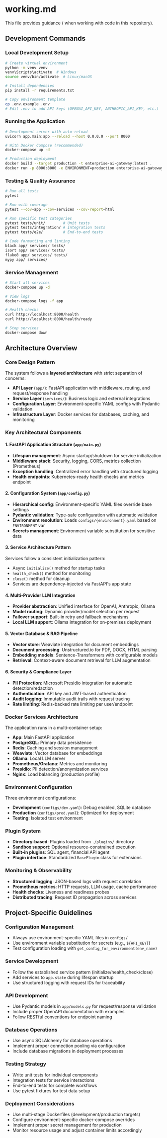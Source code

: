 # working.md

This file provides guidance ( when working with code in this repository).

## Development Commands

### Local Development Setup
```bash
# Create virtual environment  
python -m venv venv
venv\Scripts\activate  # Windows
source venv/bin/activate  # Linux/macOS

# Install dependencies
pip install -r requirements.txt

# Copy environment template
cp .env.example .env
# Edit .env to add API keys (OPENAI_API_KEY, ANTHROPIC_API_KEY, etc.)
```

### Running the Application
```bash
# Development server with auto-reload
uvicorn app.main:app --reload --host 0.0.0.0 --port 8000

# With Docker Compose (recommended)
docker-compose up -d

# Production deployment
docker build --target production -t enterprise-ai-gateway:latest .
docker run -p 8000:8000 -e ENVIRONMENT=production enterprise-ai-gateway:latest
```

### Testing & Quality Assurance
```bash
# Run all tests
pytest

# Run with coverage
pytest --cov=app --cov=services --cov-report=html

# Run specific test categories
pytest tests/unit/        # Unit tests
pytest tests/integration/ # Integration tests
pytest tests/e2e/         # End-to-end tests

# Code formatting and linting
black app/ services/ tests/
isort app/ services/ tests/
flake8 app/ services/ tests/
mypy app/ services/
```

### Service Management
```bash
# Start all services
docker-compose up -d

# View logs
docker-compose logs -f app

# Health checks
curl http://localhost:8000/health
curl http://localhost:8000/health/ready

# Stop services
docker-compose down
```

## Architecture Overview

### Core Design Pattern
The system follows a **layered architecture** with strict separation of concerns:

- **API Layer** (`app/`): FastAPI application with middleware, routing, and request/response handling
- **Service Layer** (`services/`): Business logic and external integrations  
- **Configuration Layer**: Environment-specific YAML configs with Pydantic validation
- **Infrastructure Layer**: Docker services for databases, caching, and monitoring

### Key Architectural Components

#### 1. FastAPI Application Structure (`app/main.py`)
- **Lifespan management**: Async startup/shutdown for service initialization
- **Middleware stack**: Security, logging, CORS, metrics collection (Prometheus)
- **Exception handling**: Centralized error handling with structured logging
- **Health endpoints**: Kubernetes-ready health checks and metrics endpoint

#### 2. Configuration System (`app/config.py`)
- **Hierarchical config**: Environment-specific YAML files override base settings
- **Pydantic validation**: Type-safe configuration with automatic validation
- **Environment resolution**: Loads `configs/{environment}.yaml` based on `ENVIRONMENT` var
- **Secrets management**: Environment variable substitution for sensitive data

#### 3. Service Architecture Pattern
Services follow a consistent initialization pattern:
- Async `initialize()` method for startup tasks
- `health_check()` method for monitoring
- `close()` method for cleanup
- Services are dependency-injected via FastAPI's app state

#### 4. Multi-Provider LLM Integration
- **Provider abstraction**: Unified interface for OpenAI, Anthropic, Ollama
- **Model routing**: Dynamic provider/model selection per request
- **Failover support**: Built-in retry and fallback mechanisms
- **Local LLM support**: Ollama integration for on-premises deployment

#### 5. Vector Database & RAG Pipeline
- **Vector store**: Weaviate integration for document embeddings
- **Document processing**: Unstructured.io for PDF, DOCX, HTML parsing
- **Embedding models**: Sentence-Transformers with configurable models
- **Retrieval**: Context-aware document retrieval for LLM augmentation

#### 6. Security & Compliance Layer
- **PII Protection**: Microsoft Presidio integration for automatic detection/redaction
- **Authentication**: API key and JWT-based authentication
- **Audit logging**: Immutable audit trails with request tracing
- **Rate limiting**: Redis-backed rate limiting per user/endpoint

### Docker Services Architecture
The application runs in a multi-container setup:

- **App**: Main FastAPI application
- **PostgreSQL**: Primary data persistence
- **Redis**: Caching and session management
- **Weaviate**: Vector database for embeddings
- **Ollama**: Local LLM server
- **Prometheus/Grafana**: Metrics and monitoring
- **Presidio**: PII detection/anonymization services
- **Nginx**: Load balancing (production profile)

### Environment Configuration
Three environment configurations:
- **Development** (`configs/dev.yaml`): Debug enabled, SQLite database
- **Production** (`configs/prod.yaml`): Optimized for deployment
- **Testing**: Isolated test environment

### Plugin System
- **Directory-based**: Plugins loaded from `./plugins/` directory
- **Sandbox support**: Optional resource-constrained execution
- **Built-in plugins**: SQL agent, financial API agent
- **Plugin interface**: Standardized `BasePlugin` class for extensions

### Monitoring & Observability
- **Structured logging**: JSON-based logs with request correlation
- **Prometheus metrics**: HTTP requests, LLM usage, cache performance
- **Health checks**: Liveness and readiness probes
- **Distributed tracing**: Request ID propagation across services

## Project-Specific Guidelines

### Configuration Management
- Always use environment-specific YAML files in `configs/`
- Use environment variable substitution for secrets (e.g., `${API_KEY}`)
- Test configuration loading with `get_config_for_environment(env_name)`

### Service Development
- Follow the established service pattern (initialize/health_check/close)
- Add services to `app.state` during lifespan startup
- Use structured logging with request IDs for traceability

### API Development  
- Use Pydantic models in `app/models.py` for request/response validation
- Include proper OpenAPI documentation with examples
- Follow RESTful conventions for endpoint naming

### Database Operations
- Use async SQLAlchemy for database operations
- Implement proper connection pooling via configuration
- Include database migrations in deployment processes

### Testing Strategy
- Write unit tests for individual components
- Integration tests for service interactions
- End-to-end tests for complete workflows
- Use pytest fixtures for test data setup

### Deployment Considerations
- Use multi-stage Dockerfiles (development/production targets)
- Configure environment-specific docker-compose overrides
- Implement proper secret management for production
- Monitor resource usage and adjust container limits accordingly
